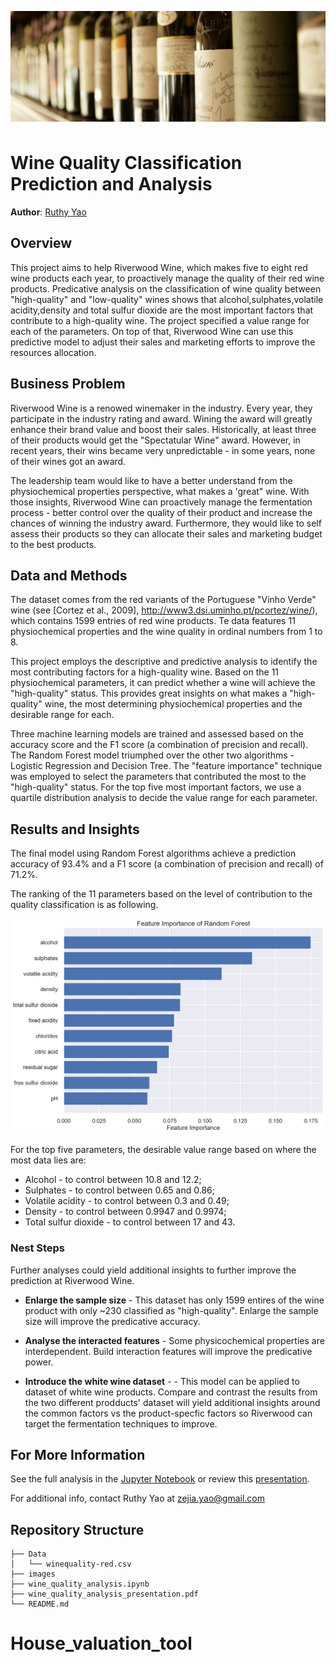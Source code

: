![front_image](./Images/front_image.PNG)

# Wine Quality Classification Prediction and Analysis

**Author**: [Ruthy Yao](mailto:zejia.yao@gmail.com)

## Overview

This project aims to help Riverwood Wine, which makes five to eight red wine products each year, to proactively manage the quality of their red wine products. Predicative analysis on the classification of wine quality between "high-quality" and "low-quality" wines shows that alcohol,sulphates,volatile acidity,density and total sulfur dioxide are the most important factors that contribute to a high-quality wine. The project specified a value range for each of the parameters. On top of that, Riverwood Wine can use this predictive model to adjust their sales and marketing efforts to improve the resources allocation. 

## Business Problem

Riverwood Wine is a renowed winemaker in the industry. Every year, they participate in the industry rating and award. Wining the award will greatly enhance their brand value and boost their sales. Historically, at least three of their products would get the "Spectatular Wine" award. However, in recent years, their wins became very unpredictable - in some years, none of their wines got an award. 

The leadership team would like to have a better understand from the physiochemical properties perspective, what makes a 'great" wine. With those insights, Riverwood Wine can proactively manage the fermentation process - better control over the quality of their product and increase the chances of winning the industry award. Furthermore, they would like to self assess their products so they can allocate their sales and marketing budget to the best products.


## Data and Methods

The dataset comes from the red variants of the Portuguese "Vinho Verde" wine (see [Cortez et al., 2009], http://www3.dsi.uminho.pt/pcortez/wine/), which contains 1599 entries of red wine products. Te data features 11 physiochemical properties and the wine quality in ordinal numbers from 1 to 8. 

This project employs the descriptive and predictive analysis to identify the most contributing factors for a high-quality wine. Based on the 11 physiochemical parameters, it can predict whether a wine will achieve the "high-quality" status. This provides great insights on what makes a "high-quality" wine, the most determining physiochemical properties and the desirable range for each.  

Three machine learning models are trained and assessed based on the accuracy score and the F1 score (a combination of precision and recall). The Random Forest model triumphed over the other two algorithms - Logistic Regression and Decision Tree. The "feature importance" technique was employed to select the parameters that contributed the most to the "high-quality" status. For the top five most important factors, we use a quartile distribution analysis to decide the value range for each parameter. 

## Results and Insights

The final model using Random Forest algorithms achieve a prediction accuracy of 93.4% and a F1 score (a combination of precision and recall) of 71.2%.

The ranking of the 11 parameters based on the level of contribution to the quality classification is as following.

![feature_importance_random](./Images/feature_importance_random.png)

For the top five parameters, the desirable value range based on where the most data lies are: 

* Alcohol - to control between 10.8 and 12.2;
* Sulphates - to control between 0.65 and 0.86;
* Volatile acidity - to control between 0.3 and 0.49;
* Density - to control between 0.9947 and 0.9974;
* Total sulfur dioxide - to control between 17 and 43.

### Nest Steps

Further analyses could yield additional insights to further improve the prediction at Riverwood Wine.
    
- **Enlarge the sample size** - This dataset has only 1599 entires of the wine product with only ~230 classified as "high-quality". Enlarge the sample size will improve the predicative accuracy.

- **Analyse the interacted features** - Some physicochemical properties are interdependent. Build interaction features will improve the predicative power. 

- **Introduce the white wine dataset** - - This model can be applied to dataset of white wine products. Compare and contrast the results from the two different prodducts' dataset will yield additional insights around the common factors vs the product-specfic factors so Riverwood can target the fermentation techniques to improve.  

## For More Information

See the full analysis in the [Jupyter Notebook](./wine_quality_analysis.ipynb) or review this [presentation](./wine_quality_analysis_presentation.pdf).

For additional info, contact Ruthy Yao at [zejia.yao@gmail.com](mailto:zejia.yao@gmail.com)

## Repository Structure

```
├── Data
│   └── winequality-red.csv
├── images
├── wine_quality_analysis.ipynb 
├── wine_quality_analysis_presentation.pdf
└── README.md
```
# House_valuation_tool
